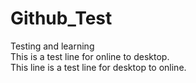 # Github_Test
Testing and learning  
This is a test line for online to desktop.  
This line is a test line for desktop to online.  


